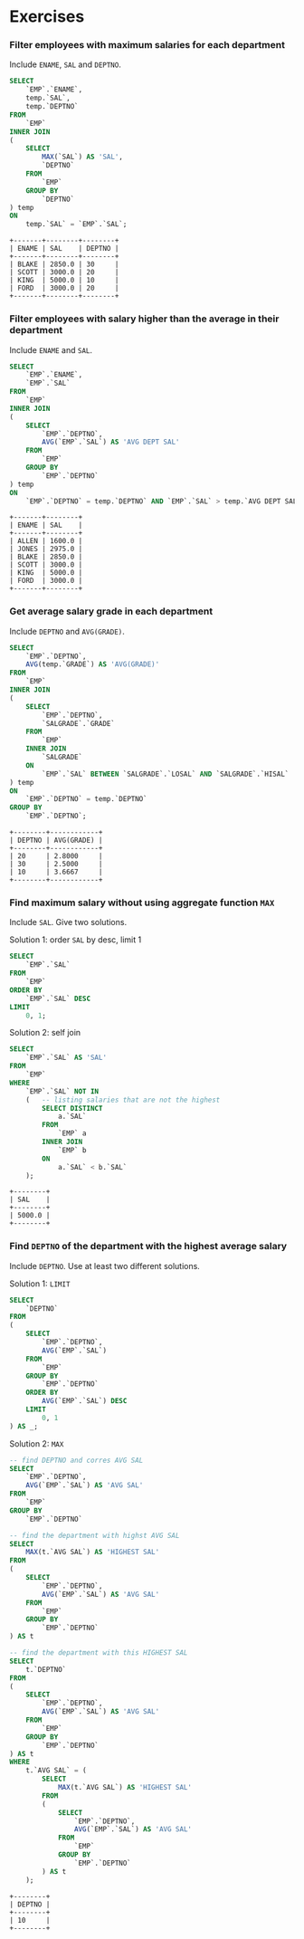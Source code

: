 # Exercises

### Filter employees with maximum salaries for each department

Include `ENAME`, `SAL` and `DEPTNO`.

```sql
SELECT
	`EMP`.`ENAME`,
	temp.`SAL`,
	temp.`DEPTNO`
FROM
	`EMP`
INNER JOIN
(
	SELECT
		MAX(`SAL`) AS 'SAL',
		`DEPTNO`
	FROM
		`EMP`
	GROUP BY
		`DEPTNO`
) temp
ON
	temp.`SAL` = `EMP`.`SAL`;
```

    +-------+--------+--------+
    | ENAME | SAL    | DEPTNO |
    +-------+--------+--------+
    | BLAKE | 2850.0 | 30     |
    | SCOTT | 3000.0 | 20     |
    | KING  | 5000.0 | 10     |
    | FORD  | 3000.0 | 20     |
    +-------+--------+--------+

### Filter employees with salary higher than the average in their department

Include `ENAME` and `SAL`.

```sql
SELECT
	`EMP`.`ENAME`,
	`EMP`.`SAL`
FROM
	`EMP`
INNER JOIN
(
	SELECT
		`EMP`.`DEPTNO`,
		AVG(`EMP`.`SAL`) AS 'AVG DEPT SAL'
	FROM
		`EMP`
	GROUP BY
		`EMP`.`DEPTNO`
) temp
ON
	`EMP`.`DEPTNO` = temp.`DEPTNO` AND `EMP`.`SAL` > temp.`AVG DEPT SAL`;
```

    +-------+--------+
    | ENAME | SAL    |
    +-------+--------+
    | ALLEN | 1600.0 |
    | JONES | 2975.0 |
    | BLAKE | 2850.0 |
    | SCOTT | 3000.0 |
    | KING  | 5000.0 |
    | FORD  | 3000.0 |
    +-------+--------+

### Get average salary grade in each department

Include `DEPTNO` and `AVG(GRADE)`.

```sql
SELECT
	`EMP`.`DEPTNO`,
	AVG(temp.`GRADE`) AS 'AVG(GRADE)'
FROM
	`EMP`
INNER JOIN
(
	SELECT
		`EMP`.`DEPTNO`,
		`SALGRADE`.`GRADE`
	FROM
		`EMP`
	INNER JOIN
		`SALGRADE`
	ON
		`EMP`.`SAL` BETWEEN `SALGRADE`.`LOSAL` AND `SALGRADE`.`HISAL`
) temp
ON
	`EMP`.`DEPTNO` = temp.`DEPTNO`
GROUP BY
	`EMP`.`DEPTNO`;
```

    +--------+------------+
    | DEPTNO | AVG(GRADE) |
    +--------+------------+
    | 20     | 2.8000     |
    | 30     | 2.5000     |
    | 10     | 3.6667     |
    +--------+------------+

### Find maximum salary without using aggregate function `MAX`

Include `SAL`. Give two solutions.

Solution 1: order `SAL` by desc, limit 1

```sql
SELECT
	`EMP`.`SAL`
FROM
	`EMP`
ORDER BY
	`EMP`.`SAL` DESC
LIMIT
	0, 1;
```

Solution 2: self join

```sql
SELECT
	`EMP`.`SAL` AS 'SAL'
FROM
	`EMP`
WHERE
	`EMP`.`SAL` NOT IN
	( 	-- listing salaries that are not the highest
		SELECT DISTINCT
			a.`SAL`
		FROM
			`EMP` a
		INNER JOIN
			`EMP` b
		ON
			a.`SAL` < b.`SAL`
	);
```

    +--------+
    | SAL    |
    +--------+
    | 5000.0 |
    +--------+

### Find `DEPTNO` of the department with the highest average salary

Include `DEPTNO`. Use at least two different solutions.

Solution 1: `LIMIT`

```sql
SELECT
	`DEPTNO`
FROM
(
	SELECT
		`EMP`.`DEPTNO`,
		AVG(`EMP`.`SAL`)
	FROM
		`EMP`
	GROUP BY
		`EMP`.`DEPTNO`
	ORDER BY
		AVG(`EMP`.`SAL`) DESC
	LIMIT
		0, 1
) AS _;
```

Solution 2: `MAX`

```sql
-- find DEPTNO and corres AVG SAL
SELECT
	`EMP`.`DEPTNO`,
	AVG(`EMP`.`SAL`) AS 'AVG SAL'
FROM
	`EMP`
GROUP BY
	`EMP`.`DEPTNO`

-- find the department with highst AVG SAL
SELECT
	MAX(t.`AVG SAL`) AS 'HIGHEST SAL'
FROM
(
	SELECT
		`EMP`.`DEPTNO`,
		AVG(`EMP`.`SAL`) AS 'AVG SAL'
	FROM
		`EMP`
	GROUP BY
		`EMP`.`DEPTNO`
) AS t

-- find the department with this HIGHEST SAL
SELECT
	t.`DEPTNO`
FROM
(
	SELECT
		`EMP`.`DEPTNO`,
		AVG(`EMP`.`SAL`) AS 'AVG SAL'
	FROM
		`EMP`
	GROUP BY
		`EMP`.`DEPTNO`
) AS t
WHERE
	t.`AVG SAL` = (
		SELECT
			MAX(t.`AVG SAL`) AS 'HIGHEST SAL'
		FROM
		(
			SELECT
				`EMP`.`DEPTNO`,
				AVG(`EMP`.`SAL`) AS 'AVG SAL'
			FROM
				`EMP`
			GROUP BY
				`EMP`.`DEPTNO`
		) AS t
	);
```

    +--------+
    | DEPTNO |
    +--------+
    | 10     |
    +--------+
